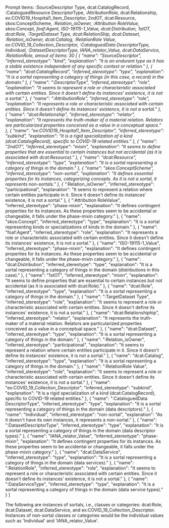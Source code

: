 Prompt items: 
:SourceDescriptor Type, dcat:CatalogRecord, :CataloguedResource DescriptorType, :AttributionRole, dcat:Relationship, ex:COVID19_Hospital1_Item_Descriptor, 2ndOT, dcat:Resource, skos:ConceptScheme, _:Relation_isOwner, :Attribution RoleValue, skos:Concept, foaf:Agent, ISO-19115-1_Value, dcat:Distribution, 1stOT, dcat:Role, :TargetDataset Type, dcat:RelationShip, dcat:Dataset, :Relation_isOwner, dcat:Catalog, :RelationRole Value, ex:COVID_19_Collection_Descriptor, :CataloguedData DescriptorType, Individual, :DatasetDescriptorType, IANA_relator_Value, dcat:DataService, :RelationRole, 
amout of items: 30
 [
{
    "name": "SourceDescriptor",
    "inferred_stereotype": "kind",
    "explanation": "It is an endurant type as it has a stable existence independent of any specific context or relation."
},
{
    "name": "dcat:CatalogRecord",
    "inferred_stereotype": "type",
    "explanation": "It is a sortal representing a category of things (in this case, a record) in the domain."
},
{
    "name": ":DescriptorType",
    "inferred_stereotype": "role",
    "explanation": "It seems to represent a role or characteristic associated with certain entities. Since it doesn't define its instances' existence, it is not a sortal."
},
{
    "name": ":AttributionRole",
    "inferred_stereotype": "role",
    "explanation": "It represents a role or characteristic associated with certain entities. Since it doesn't define its instances' existence, it is not a sortal."
},
{
    "name": "dcat:Relationship",
    "inferred_stereotype": "relator",
    "explanation": "It represents the truth-maker of a material relation. Relators are particularized properties conceived as a value in a conceptual space."
},
{
    "name": "ex:COVID19_Hospital1_Item_Descriptor",
    "inferred_stereotype": "subkind",
    "explanation": "It is a rigid specialization of a kind (dcat:CatalogRecord), specific to COVID-19 related entities."
},
{
    "name": "2ndOT",
    "inferred_stereotype": "mixin",
    "explanation": "It seems to define properties that are essential to certain instances but not accidental (as it is associated with dcat:Resource)."
},
{
    "name": "dcat:Resource",
    "inferred_stereotype": "type",
    "explanation": "It is a sortal representing a category of things in the domain."
},
{
    "name": "skos:ConceptScheme",
    "inferred_stereotype": "non-sortal",
    "explanation": "It defines essential properties for its instances, categorizing concepts. As it is not a sortal, it represents non-sortals."
},
{
    "_:Relation_isOwner",
    "inferred_stereotype": "participational",
    "explanation": "It seems to represent a relation where certain entities participate in it. Since it doesn't define its instances' existence, it is not a sortal."
},
{
    ":Attribution RoleValue",
    "inferred_stereotype": "phase-mixin",
    "explanation": "It defines contingent properties for its instances. As these properties seem to be accidental or changeable, it falls under the phase-mixin category."
},
{
    "name": "skos:Concept",
    "inferred_stereotype": "type",
    "explanation": "It is a sortal representing kinds or specializations of kinds in the domain."
},
{
    "name": "foaf:Agent",
    "inferred_stereotype": "role",
    "explanation": "It represents a role or characteristic associated with certain entities. Since it doesn't define its instances' existence, it is not a sortal."
},
{
    "name": "ISO-19115-1_Value",
    "inferred_stereotype": "phase-mixin",
    "explanation": "It defines contingent properties for its instances. As these properties seem to be accidental or changeable, it falls under the phase-mixin category."
},
{
    "name": "dcat:Distribution",
    "inferred_stereotype": "type",
    "explanation": "It is a sortal representing a category of things in the domain (distributions in this case)."
},
{
    "name": "1stOT",
    "inferred_stereotype": "mixin",
    "explanation": "It seems to define properties that are essential to certain instances but not accidental (as it is associated with dcat:Role)."
},
{
    "name": "dcat:Role",
    "inferred_stereotype": "type",
    "explanation": "It is a sortal representing a category of things in the domain."
},
{
    "name": ":TargetDataset Type",
    "inferred_stereotype": "role",
    "explanation": "It seems to represent a role or characteristic associated with certain entities. Since it doesn't define its instances' existence, it is not a sortal."
},
{
    "name": "dcat:Relationshiphip",
    "inferred_stereotype": "relator",
    "explanation": "It represents the truth-maker of a material relation. Relators are particularized properties conceived as a value in a conceptual space."
},
{
    "name": "dcat:Dataset",
    "inferred_stereotype": "type",
    "explanation": "It is a sortal representing a category of things in the domain."
},
{
    "name": ":Relation_isOwner",
    "inferred_stereotype": "participational",
    "explanation": "It seems to represent a relation where certain entities participate in it. Since it doesn't define its instances' existence, it is not a sortal."
},
{
    "name": "dcat:Catalog",
    "inferred_stereotype": "type",
    "explanation": "It is a sortal representing a category of things in the domain."
},
{
    "name": ":RelationRole Value",
    "inferred_stereotype": "role",
    "explanation": "It seems to represent a role or characteristic associated with certain entities. Since it doesn't define its instances' existence, it is not a sortal."
},
{
    "name": "ex:COVID_19_Collection_Descriptor",
    "inferred_stereotype": "subkind",
    "explanation": "It is a rigid specialization of a kind (dcat:CatalogRecord), specific to COVID-19 related entities."
},
{
    "name": ":CataloguedData DescriptorType",
    "inferred_stereotype": "type",
    "explanation": "It is a sortal representing a category of things in the domain (data descriptors)."
},
{
    "name": "Individual",
    "inferred_stereotype": "non-sortal",
    "explanation": "As it doesn't have its own instances, it represents a non-sortal."
},
{
    "name": ":DatasetDescriptorType",
    "inferred_stereotype": "type",
    "explanation": "It is a sortal representing a category of things in the domain (data descriptor types)."
},
{
    "name": "IANA_relator_Value",
    "inferred_stereotype": "phase-mixin",
    "explanation": "It defines contingent properties for its instances. As these properties seem to be accidental or changeable, it falls under the phase-mixin category."
},
{
    "name": "dcat:DataService",
    "inferred_stereotype": "type",
    "explanation": "It is a sortal representing a category of things in the domain (data services)."
},
{
    "name": ":RelationRole",
    "inferred_stereotype": "role",
    "explanation": "It seems to represent a role or characteristic associated with certain entities. Since it doesn't define its instances' existence, it is not a sortal."
},
{
    "name": ":DataServiceType",
    "inferred_stereotype": "type",
    "explanation": "It is a sortal representing a category of things in the domain (data service types)."
}
]

The following are instances of sortals, i.e., classes or categories: dcat:Role, dcat:Dataset, dcat:DataService, and ex:COVID_19_Collection_Descriptor. Instances of non-sortal classes or categories would be the individual values such as 'Individual' and 'IANA\_relator\_Value'.
